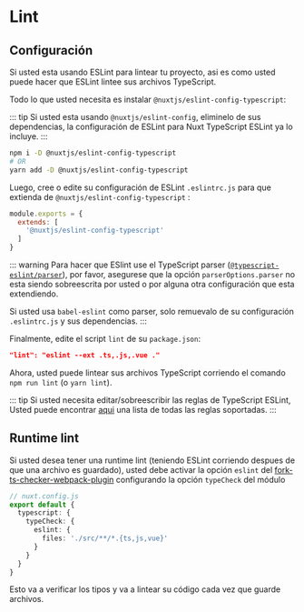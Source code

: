 # Lint

## Configuración

Si usted esta usando ESLint para lintear tu proyecto, asi es como usted puede hacer que ESLint lintee sus archivos TypeScript.

Todo lo que usted necesita es instalar `@nuxtjs/eslint-config-typescript`:

::: tip
Si usted esta usando `@nuxtjs/eslint-config`, eliminelo de sus dependencias, la configuración de ESLint para Nuxt TypeScript ESLint ya lo incluye.
:::

```sh
npm i -D @nuxtjs/eslint-config-typescript
# OR
yarn add -D @nuxtjs/eslint-config-typescript
```

Luego, cree o edite su configuración de ESLint `.eslintrc.js` para que extienda de `@nuxtjs/eslint-config-typescript` :
```js
module.exports = {
  extends: [
    '@nuxtjs/eslint-config-typescript'
  ]
}
```
::: warning 
Para hacer que ESlint use el TypeScript parser ([`@typescript-eslint/parser`](https://github.com/typescript-eslint/typescript-eslint/tree/master/packages/parser)), por favor, asegurese que la opción `parserOptions.parser` no esta siendo sobreescrita por usted o por alguna otra configuración que esta extendiendo.

Si usted usa `babel-eslint` como parser, solo remuevalo de su configuración `.eslintrc.js` y sus dependencias.
:::

Finalmente, edite el script `lint` de su `package.json`:

```json
"lint": "eslint --ext .ts,.js,.vue ."
```

</div>

Ahora, usted puede lintear sus archivos TypeScript corriendo el comando `npm run lint` (o `yarn lint`).

::: tip
Si usted necesita editar/sobreescribir las reglas de TypeScript ESLint, Usted puede encontrar [aqui](https://github.com/typescript-eslint/typescript-eslint/tree/master/packages/eslint-plugin#supported-rules) una lista de todas las reglas soportadas.
:::

## Runtime lint

Si usted desea tener una runtime lint (teniendo ESLint corriendo despues de que una archivo es guardado), usted debe activar la opción `eslint` del [fork-ts-checker-webpack-plugin](https://github.com/TypeStrong/fork-ts-checker-webpack-plugin) configurando la opción `typeCheck` del módulo

```ts
// nuxt.config.js
export default {
  typescript: {
    typeCheck: {
      eslint: {
        files: './src/**/*.{ts,js,vue}'
      }
    }
  }
}
```

Esto va a verificar los tipos y va a lintear su código cada vez que guarde archivos.
